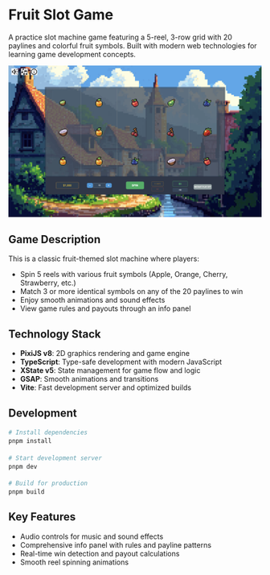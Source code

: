 # Fruit Slot Game

A practice slot machine game featuring a 5-reel, 3-row grid with 20 paylines and colorful fruit symbols. Built with modern web technologies for learning game development concepts.

![Game Screenshot](./game.png)

## Game Description

This is a classic fruit-themed slot machine where players:

- Spin 5 reels with various fruit symbols (Apple, Orange, Cherry, Strawberry, etc.)
- Match 3 or more identical symbols on any of the 20 paylines to win
- Enjoy smooth animations and sound effects
- View game rules and payouts through an info panel

## Technology Stack

- **PixiJS v8**: 2D graphics rendering and game engine
- **TypeScript**: Type-safe development with modern JavaScript
- **XState v5**: State management for game flow and logic
- **GSAP**: Smooth animations and transitions
- **Vite**: Fast development server and optimized builds

## Development

```bash
# Install dependencies
pnpm install

# Start development server
pnpm dev

# Build for production
pnpm build
```

## Key Features

- Audio controls for music and sound effects
- Comprehensive info panel with rules and payline patterns
- Real-time win detection and payout calculations
- Smooth reel spinning animations
